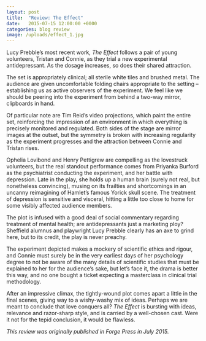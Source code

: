 ```yaml
---
layout: post
title:  "Review: The Effect"
date:   2015-07-15 12:00:00 +0000
categories: blog review
image: /uploads/effect_1.jpg
---
```


Lucy Prebble’s most recent work, *The Effect* follows a pair of young volunteers, Tristan and Connie, as they trial a new experimental antidepressant. As the dosage increases, so does their shared attraction.

The set is appropriately clinical; all sterile white tiles and brushed metal. The audience are given uncomfortable folding chairs appropriate to the setting – establishing us as active observers of the experiment. We feel like we should be peering into the experiment from behind a two-way mirror, clipboards in hand.

Of particular note are Tim Reid’s video projections, which paint the entire set, reinforcing the impression of an environment in which everything is precisely monitored and regulated. Both sides of the stage are mirror images at the outset, but the symmetry is broken with increasing regularity as the experiment progresses and the attraction between Connie and Tristan rises.

Ophelia Lovibond and Henry Pettigrew are compelling as the lovestruck volunteers, but the real standout performance comes from Priyanka Burford as the psychiatrist conducting the experiment, and her battle with depression. Late in the play, she holds up a human brain (surely not real, but nonetheless convincing), musing on its frailties and shortcomings in an uncanny reimagining of Hamlet’s famous Yorick skull scene. The treatment of depression is sensitive and visceral, hitting a little too close to home for some visibly affected audience members.

The plot is infused with a good deal of social commentary regarding treatment of mental health; are antidepressants just a marketing ploy? Sheffield alumnus and playwright Lucy Prebble clearly has an axe to grind here, but to its credit, the play is never preachy.

The experiment depicted makes a mockery of scientific ethics and rigour, and Connie must surely be in the very earliest days of her psychology degree to not be aware of the many details of scientific studies that must be explained to her for the audience’s sake, but let’s face it, the drama is better this way, and no one bought a ticket expecting a masterclass in clinical trial methodology.

After an impressive climax, the tightly-wound plot comes apart a little in the final scenes, giving way to a wishy-washy mix of ideas. Perhaps we are meant to conclude that love conquers all? *The Effect* is bursting with ideas, relevance and razor-sharp style, and is carried by a well-chosen cast. Were it not for the tepid conclusion, it would be flawless.

*This review was originally published in Forge Press in July 2015.*
